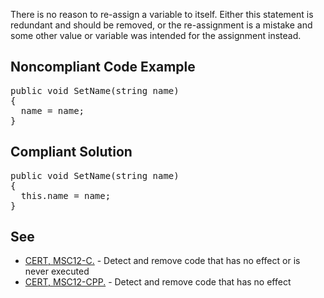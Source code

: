 There is no reason to re-assign a variable to itself. Either this statement is redundant and should be removed, or the re-assignment is a mistake
and some other value or variable was intended for the assignment instead.

## Noncompliant Code Example

<pre>
public void SetName(string name)
{
  name = name;
}
</pre>

## Compliant Solution

<pre>
public void SetName(string name)
{
  this.name = name;
}
</pre>

## See

*   [CERT, MSC12-C.](https://www.securecoding.cert.org/confluence/x/NYA5) - Detect and remove code that has no effect or is never
      executed
*   [CERT, MSC12-CPP.](https://www.securecoding.cert.org/confluence/x/SIIyAQ) - Detect and remove code that has no effect